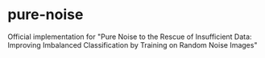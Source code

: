# pure-noise
Official implementation for "Pure Noise to the Rescue of Insufficient Data: Improving Imbalanced Classification by Training on Random Noise Images"
